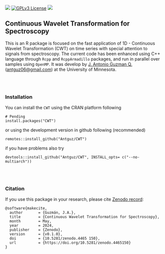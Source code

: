 [![](https://www.r-pkg.org/badges/version/CWT)](https://cran.r-project.org/web/packages/CWT/index.html)
[![GPLv3 License](https://img.shields.io/badge/License-GPL%20v3-yellow.svg)](https://opensource.org/license)
[![](http://cranlogs.r-pkg.org/badges/grand-total/CWT)](https://cran.r-project.org/package=CWT)


##  Continuous Wavelet Transformation for Spectroscopy

This is an R package is focused on the fast application of 1D - Continuous Wavelet 
Transformation (CWT) on time series with special attention to signals from 
spectroscopy. The current code has been enhanced using C++ language through `Rcpp` 
and `RcppArmadillo` packages, and run in parallel over samples using `OpenMP`. 
It was develop by [J. Antonio Guzman Q.](https://www.jaguzmanq.com/) (<antguz06@gmail.com>) 
at the University of Minnesota.

<br />
<br />

### Installation

You can install the `CWT` using the CRAN platform following

```
# Pending
install.packages("CWT")
```

or using the development version in github following (recommended)

```
remotes::install_github("Antguz/CWT")
```

if you have problems also try 

```
devtools::install_github("Antguz/CWT", INSTALL_opts= c("--no-multiarch"))
```

<br />
<br />

### Citation

If you use this package in your research, please cite [Zenodo
record](https://doi.org/10.5281/zenodo.4465150):

```
@software{makecite,
  author       = {Guzmán, J.A.},
  title        = {Continuous Wavelet Transformation for Spectroscopy},
  month        = May,
  year         = 2024,
  publisher    = {Zenodo},
  version      = {v0.1.0},
  doi          = {10.5281/zenodo.4465 150},
  url          = {https://doi.org/10.5281/zenodo.4465150}
}
```
